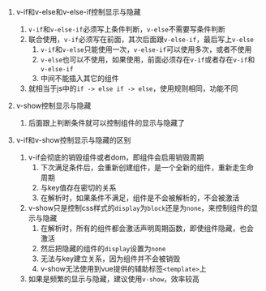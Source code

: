 

1. v-if和v-else和v-else-if控制显示与隐藏
   1) `v-if`和`v-else-if`必须写上条件判断，`v-else`不需要写条件判断
   2) 联合使用，`v-if`必须写在前面，其次后面跟`v-else-if`，最后写上`v-else`
      1) `v-if`和`v-else`只能使用一次，`v-else-if`可以使用多次，或者不使用
      2) `v-else`也可以不使用，如果使用，前面必须存在`v-if`或者存在`v-if`和`v-else-if`
      3) 中间不能插入其它的组件
   3) 就相当于js中的`if -> else if -> else`，使用规则相同，功能不同


2. v-show控制显示与隐藏
   1) 后面跟上判断条件就可以控制组件的显示与隐藏了


3. v-if和v-show控制显示与隐藏的区别
   1) v-if会彻底的销毁组件或者dom，即组件会启用销毁周期
      1) 下次满足条件后，会重新创建组件，是一个全新的组件，重新走生命周期
      2) 与key值存在密切的关系
      3) 在解析时，如果条件不满足，组件是不会被解析的，不会被激活
   2) v-show只是控制css样式的`display`为`block`还是为`none`，来控制组件的显示与隐藏
      1) 在解析时，所有的组件都会激活声明周期函数，即使组件隐藏，也会激活
      2) 然后把隐藏的组件的`display`设置为`none`
      3) 无法与key建立关系，因为组件并不会被销毁
      4) v-show无法使用到vue提供的辅助标签`<template>`上
   3) 如果是频繁的显示与隐藏，建议使用`v-show`，效率较高





